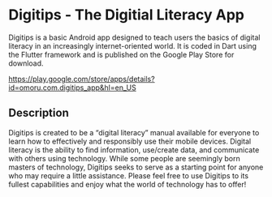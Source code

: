 # Digitips - The Digitial Literacy App

Digitips is a basic Android app designed to teach users the basics of digital literacy in an increasingly internet-oriented world. It is coded in Dart using the Flutter framework and is published on the Google Play Store for download.

https://play.google.com/store/apps/details?id=omoru.com.digitips_app&hl=en_US

## Description

Digitips is created to be a “digital literacy” manual available for everyone to learn how to effectively and responsibly use their mobile devices. Digital literacy is the ability to find information, use/create data, and communicate with others using technology. While some people are seemingly born masters of technology, Digitips seeks to serve as a starting point for anyone who may require a little assistance. Please feel free to use Digitips to its fullest capabilities and enjoy what the world of technology has to offer!


